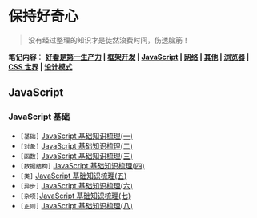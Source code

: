 # 保持好奇心

> 没有经过整理的知识才是徒然浪费时间，伤透脑筋！

**笔记内容**： **[好看是第一生产力](#好看是第一生产力) | [框架开发](#框架开发) | [JavaScript](#javascript) | [网络](#网络) | [其他](#其他) | [浏览器](#浏览器) | [CSS 世界](#css-世界) | [设计模式](#设计模式)**

## JavaScript

### JavaScript 基础

- `[基础]` [JavaScript 基础知识梳理(一)](js/js_base.md)
- `[对象]` [JavaScript 基础知识梳理(二)](js/js_object.md)
- `[函数]` [JavaScript 基础知识梳理(三)](js/js_function.md)
- `[数据结构]` [JavaScript 基础知识梳理(四)](js/js_data_structure.md)
- `[类]` [JavaScript 基础知识梳理(五)](js/js_class.md)
- `[异步]` [JavaScript 基础知识梳理(六)](js/js_promise.md)
- `[杂项]`[JavaScript 基础知识梳理(七)](js/js_other.md)
- `[正则]` [JavaScript 基础知识梳理(八)](js/js_regexp.md)



